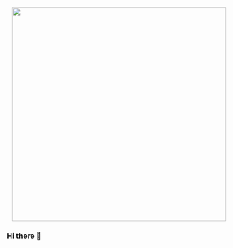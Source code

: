 <div id="header" align="center">
  <img src="https://media.giphy.com/media/9CffOPMLx0Hf2/giphy.gif" width="480"/>
</div>

### Hi there 👋


<!--
**evgenkoks/evgenkoks** is a ✨ _special_ ✨ repository because its `README.md` (this file) appears on your GitHub profile.

Here are some ideas to get you started:

- 🔭 I’m currently working on ...
- 🌱 I’m currently learning ...
- 👯 I’m looking to collaborate on ...
- 🤔 I’m looking for help with ...
- 💬 Ask me about ...
- 📫 How to reach me: ...
- 😄 Pronouns: ...
- ⚡ Fun fact: ...
-->
